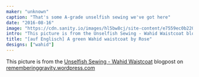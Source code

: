 ```yaml
---
maker: "unknown"
caption: "That's some A-grade unselfish sewing we've got here"
date: "2016-08-16"
image: "https://cdn.sanity.io/images/hl5bw8cj/site-content/e7559ec0b220cf12bf7457c3816db1771737b30f-579x699.jpg"
intro: "This picture is from the Unselfish Sewing - Wahid Waistcoat blogpost on rememberinggravity.wordpress.com"
title: "[auf Englisch] A green Wahid waistcoat by Rose"
designs: ["wahid"]
---
```



This picture is from the [Unselfish Sewing - Wahid Waistcoat](https://rememberinggravity.wordpress.com/2016/08/17/unselfish-sewing-wahid-waistcoat/) blogpost on [rememberinggravity.wordpress.com](https://rememberinggravity.wordpress.com/)

